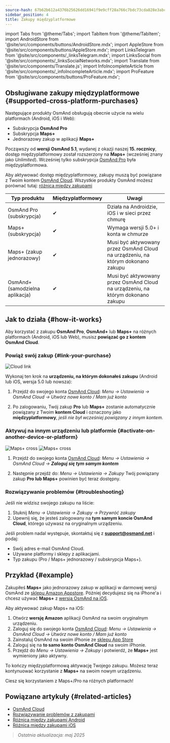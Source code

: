 ```yaml
---
source-hash: 67b62b612a4376b25626dd16941f9e9cff28a766c7bdc73cda828e3abcfe9ca4
sidebar_position: 4
title: Zakupy międzyplatformowe
---
```

import Tabs from '@theme/Tabs';
import TabItem from '@theme/TabItem';
import AndroidStore from '@site/src/components/buttons/AndroidStore.mdx';
import AppleStore from '@site/src/components/buttons/AppleStore.mdx';
import LinksTelegram from '@site/src/components/_linksTelegram.mdx';
import LinksSocial from '@site/src/components/_linksSocialNetworks.mdx';
import Translate from '@site/src/components/Translate.js';
import InfoIncompleteArticle from '@site/src/components/_infoIncompleteArticle.mdx';
import ProFeature from '@site/src/components/buttons/ProFeature.mdx';



## Obsługiwane zakupy międzyplatformowe {#supported-cross-platform-purchases}

Następujące produkty OsmAnd obsługują obecnie użycie na wielu platformach (Android, iOS i Web):

- Subskrypcja **OsmAnd Pro**
- Subskrypcja **Maps+**
- Jednorazowy zakup w aplikacji **Maps+**

Począwszy od **wersji OsmAnd 5.1**, wydanej z okazji naszej **15. rocznicy**, dostęp międzyplatformowy został rozszerzony na **Maps+** (wcześniej znany jako *Unlimited*). Wcześniej tylko subskrypcja [OsmAnd Pro](../personal/osmand-cloud.md#cross-platform) była międzyplatformowa.

Aby aktywować dostęp międzyplatformowy, zakupy muszą być powiązane z Twoim kontem [OsmAnd Cloud](../personal/osmand-cloud.md#login).
Wszystkie produkty OsmAnd możesz porównać tutaj: [różnica między zakupami](https://osmand.net/docs/user/purchases/android/#difference-between-purchases)

| Typ produktu | Międzyplatformowy | Uwagi |
|-----------------------------|----------------|-------|
| OsmAnd Pro (subskrypcja) | ✔ | Działa na Androidzie, iOS i w sieci przez chmurę |
| Maps+ (subskrypcja) | ✔ | Wymaga wersji 5.0+ i konta w chmurze |
| Maps+ (zakup jednorazowy) | ✔ | Musi być aktywowany przez OsmAnd Cloud na urządzeniu, na którym dokonano zakupu |
| OsmAnd+ (samodzielna aplikacja) | ✔ | Musi być aktywowany przez OsmAnd Cloud na urządzeniu, na którym dokonano zakupu |


## Jak to działa {#how-it-works}

Aby korzystać z zakupu **OsmAnd Pro**, **OsmAnd+** lub **Maps+** na różnych platformach (Android, iOS lub Web), musisz **powiązać go z kontem OsmAnd Cloud**.

### Powiąż swój zakup {#link-your-purchase}

![Cloud link](@site/static/img/purchases/cloud_activation.png)

Wykonaj ten krok na **urządzeniu, na którym dokonałeś zakupu** (Android lub iOS, wersja 5.0 lub nowsza):

1. Przejdź do swojego konta [OsmAnd Cloud](../personal/osmand-cloud.md#login):
   _Menu → Ustawienia → OsmAnd Cloud → Utwórz nowe konto / Mam już konto_

2. Po zalogowaniu, Twój zakup **Pro** lub **Maps+** zostanie automatycznie powiązany z Twoim **kontem Cloud** i oznaczony jako **międzyplatformowy**, *jeśli nie był wcześniej powiązany z innym kontem.*



### Aktywuj na innym urządzeniu lub platformie {#activate-on-another-device-or-platform}

![Maps+ cross](@site/static/img/purchases/cross_purchase.png)
![Maps+ cross](@site/static/img/purchases/cross_purchase_1.png)

1. Przejdź do swojego konta [OsmAnd Cloud](../personal/osmand-cloud.md#login):
   *Menu → Ustawienia → OsmAnd Cloud →* ***Zaloguj się tym samym kontem***

2. Następnie przejdź do:
   *Menu → Ustawienia → Zakupy*
   Twój powiązany zakup **Pro lub Maps+** powinien być teraz dostępny.


### Rozwiązywanie problemów {#troubleshooting}

Jeśli nie widzisz swojego zakupu na liście:

1. Stuknij *Menu → Ustawienia → Zakupy → Przywróć zakupy*
2. Upewnij się, że jesteś zalogowany na **tym samym koncie OsmAnd Cloud**, którego używasz na oryginalnym urządzeniu.

Jeśli problem nadal występuje, skontaktuj się z **support@osmand.net** i podaj:

- Swój adres e-mail OsmAnd Cloud.
- Używane platformy i sklepy z aplikacjami.
- Typ zakupu (Pro / Maps+ jednorazowy / subskrypcja Maps+).


## Przykład {#example}

Zakupiłeś **Maps+** jako jednorazowy zakup w aplikacji w darmowej wersji OsmAnd ze [sklepu Amazon Appstore](https://www.amazon.com/OsmAnd-Maps-Navigation/dp/B00D0SA8I8).
Później decydujesz się na iPhone'a i chcesz używać **Maps+** z [wersją OsmAnd na iOS](https://apps.apple.com/app/osmand-maps-travel-navigate/id934850257).

Aby aktywować zakup Maps+ na iOS:

1. Otwórz **wersję Amazon** aplikacji OsmAnd na swoim oryginalnym urządzeniu.
2. Zaloguj się do swojego konta [OsmAnd Cloud](../personal/osmand-cloud.md#login):
   *Menu → Ustawienia → OsmAnd Cloud → Utwórz nowe konto / Mam już konto*
3. Zainstaluj OsmAnd na swoim iPhonie ze [sklepu App Store](https://apps.apple.com/app/osmand-maps-travel-navigate/id934850257)
4. Zaloguj się na **to samo konto OsmAnd Cloud** na swoim iPhonie.
5. Przejdź do *Menu → Ustawienia → Zakupy* i potwierdź, że **Maps+** jest wymieniony jako aktywny.

To kończy międzyplatformową aktywację Twojego zakupu. Możesz teraz kontynuować korzystanie z **Maps+** na swoim nowym urządzeniu.

Ciesz się korzystaniem z Maps+/Pro na różnych platformach!


## Powiązane artykuły {#related-articles}

- [OsmAnd Cloud](../personal/osmand-cloud.md)
- [Rozwiązywanie problemów z zakupami](../troubleshooting/purchases_payments.md)
- [Różnica między zakupami Android](./android.md#difference-between-purchases-android)
- [Różnica między zakupami iOS](./ios.md#difference-between-purchases-ios)

> *Ostatnia aktualizacja: maj 2025*